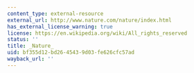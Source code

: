 ```yaml
---
content_type: external-resource
external_url: http://www.nature.com/nature/index.html
has_external_license_warning: true
license: https://en.wikipedia.org/wiki/All_rights_reserved
status: ''
title: _Nature_
uid: bf355d12-bd26-4543-9d03-fe626cfc57ad
wayback_url: ''
---
```

